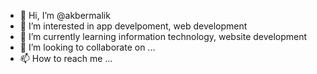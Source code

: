 - 👋 Hi, I’m @akbermalik
- 👀 I’m interested in app develpoment, web development
- 🌱 I’m currently learning information technology, website development
- 💞️ I’m looking to collaborate on ...
- 📫 How to reach me ...

<!---
akbermalik/akbermalik is a ✨ special ✨ repository because its `README.md` (this file) appears on your GitHub profile.
You can click the Preview link to take a look at your changes.
--->
